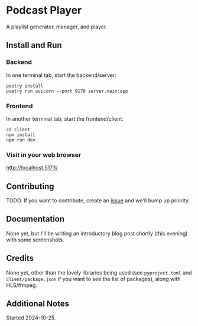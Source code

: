 # Podcast Player

A playlist generator, manager, and player.

## Install and Run

### Backend

In one terminal tab, start the backend/server:

```
poetry install
poetry run uvicorn --port 9170 server.main:app
```

### Frontend

In another terminal tab, start the frontend/client:

```
cd client
npm install
npm run dev
```

### Visit in your web browser

<http://localhost:5173/>

## Contributing

TODO. If you want to contribute, create an [issue](issues) and we'll bump up priority.

## Documentation

None yet, but I'll be writing an introductory blog post shortly (this evening) with some screenshots.

## Credits

None yet, other than the lovely libraries being used (see `pyproject.toml` and `client/package.json` if you want to see the list of packages), along with HLS/ffmpeg.

## Additional Notes

Started 2024-10-25.
